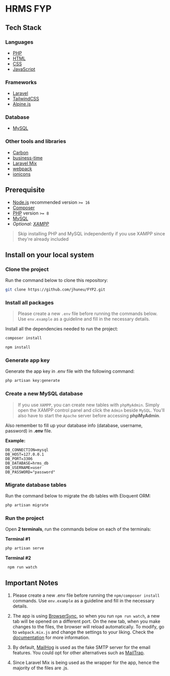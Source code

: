 
# HRMS FYP
## Tech Stack
### Languages
- [PHP](https://www.php.net/)
- [HTML](https://en.wikipedia.org/wiki/HTML)
- [CSS](https://en.wikipedia.org/wiki/CSS)
- [JavaScript](https://www.javascript.com/)

### Frameworks
- [Laravel](https://laravel.com/)
- [TailwindCSS](https://tailwindcss.com/)
- [Alpine.js](https://alpinejs.dev/)

### Database
- [MySQL](https://www.mysql.com/)

### Other tools and libraries
- [Carbon](https://carbon.nesbot.com/)
- [business-time](https://github.com/kylekatarnls/business-time)
- [Laravel Mix](https://laravel-mix.com/)
- [webpack](https://webpack.js.org/)
- [ionicons](https://ionic.io/ionicons)

## Prerequisite
- [Node.js](https://nodejs.org/en/) recommended version `>= 16`
- [Composer](https://getcomposer.org/)
- [PHP](https://www.php.net/manual/en/install.php) version `>= 8`
- [MySQL](https://dev.mysql.com/downloads/installer/) 
- *Optional: [XAMPP](https://www.apachefriends.org/)*
> Skip installing PHP and MySQL independently if you use XAMPP since they're already included

## Install on your local system
### Clone the project
Run the command below to clone this repository:
```bash
git clone https://github.com/jhuneu/FYP2.git
```
 
 ### Install all packages
> Please create a new `.env` file before running the commands below. Use `env.example` as a guideline and fill in the necessary details.

Install all the dependencies needed to run the project:

```bash
composer install
```
 
```bash
npm install
```

### Generate app key
Generate the app key in .env file with the following command:

```bash
php artisan key:generate
```

### Create a new MySQL database
> If you use `XAMPP`, you can create new tables with `phpMyAdmin`. Simply open the XAMPP control panel and click the `Admin` beside `MySQL`. You'll also have to start the `Apache` server before accessing **phpMyAdmin**. 

Also remember to fill up your database info (database, username, password) in **.env** file.

 **Example:** 
 ```
 DB_CONNECTION=mysql 
 DB_HOST=127.0.0.1 
 DB_PORT=3306 
 DB_DATABASE=hrms_db 
 DB_USERNAME=user 
 DB_PASSWORD="password"
 ```
 
 ### Migrate database tables
 Run the command below to migrate the db tables with Eloquent ORM:
 ```bash
 php artisan migrate
 ```

### Run the project
 Open **2 terminals**, run the commands below on each of the terminals:
 
 **Terminal #1**
 ```bash
 php artisan serve
 ```

**Terminal #2** 
```bash
 npm run watch
 ```


## Important Notes
1. Please create a new .env file before running the `npm/composer install` commands. Use `env.example` as a guideline and fill in the necessary details.  

2. The app is using [BrowserSync](https://laravel-mix.com/docs/main/browsersync), so when you run `npm run watch`, a new tab will be opened on a different port. On the new tab, when you make changes to the files, the browser will reload automatically. To modify, go to `webpack.mix.js` and change the settings to your liking. Check the [documentation](https://browsersync.io/docs/options/) for more information.

3. By default, [MailHog](https://github.com/mailhog/MailHog) is used as the fake SMTP server for the email features. You could opt for other alternatives such as [MailTrap](https://mailtrap.io/).   

4. Since Laravel Mix is being used as the wrapper for the app, hence the majority of the files are .js.
